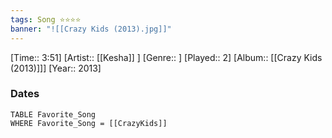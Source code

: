 ```yaml
---
tags: Song ⭐⭐⭐⭐ 
banner: "![[Crazy Kids (2013).jpg]]"
---
```

[Time:: 3:51]
[Artist:: [[Kesha]] ]
[Genre:: ]
[Played:: 2]
[Album:: [[Crazy Kids (2013)]]]
[Year:: 2013]
### Dates
````dataview
TABLE Favorite_Song
WHERE Favorite_Song = [[CrazyKids]]
````